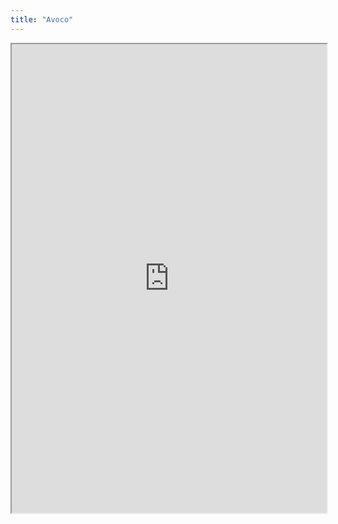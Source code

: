 ```yaml
---
title: "Avoco"
---
```



<iframe height="750" width="100%" src="https://ewelton.github.io/ktest/wiki.html#Avoco"></iframe>
